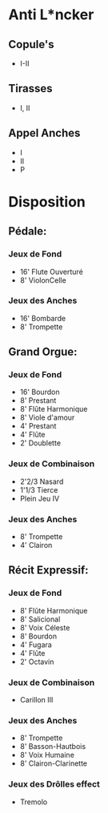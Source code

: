 # Anti L*ncker

## Copule's 
* I-II

## Tirasses
* I, II

## Appel Anches
* I
* II 
* P

# Disposition

## Pédale:
### Jeux de Fond
* 16' Flute Ouverturé
* 8'  ViolonCelle

### Jeux des Anches
* 16' Bombarde
* 8'  Trompette

## Grand Orgue:
### Jeux de Fond
* 16' Bourdon
* 8' Prestant
* 8' Flûte Harmonique
* 8' Viole d'amour
* 4' Prestant
* 4' Flûte
* 2' Doublette

### Jeux de Combinaison
* 2'2/3 Nasard
* 1'1/3 Tierce
* Plein Jeu IV

### Jeux des Anches
* 8' Trompette 
* 4' Clairon

## Récit Expressif:
### Jeux de Fond
* 8' Flûte Harmonique
* 8' Salicional
* 8' Voix Céleste
* 8' Bourdon
* 4' Fugara
* 4' Flûte
* 2' Octavin

### Jeux de Combinaison
* Carillon III

### Jeux des Anches
* 8' Trompette
* 8' Basson-Hautbois
* 8' Voix Humaine
* 8' Clairon-Clarinette

### Jeux des Drôlles effect
* Tremolo
